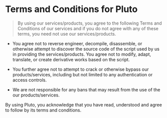 # Terms and Conditions for Pluto

> By using our services/products, you agree to the following Terms and Conditions of our services and if you do not agree with any of these terms, you need not use our services/products.

- You agree not to reverse engineer, decompile, disassemble, or otherwise attempt to discover the source code of the script used by us in providing the services/products. You agree not to modify, adapt, translate, or create derivative works based on the script.

- You further agree not to attempt to crack or otherwise bypass our products/services, including but not limited to any authentication or access controls.

- We are not responsible for any bans that may result from the use of the our products/services.

By using Pluto, you acknowledge that you have read, understood and agree to follow by its terms and conditions.